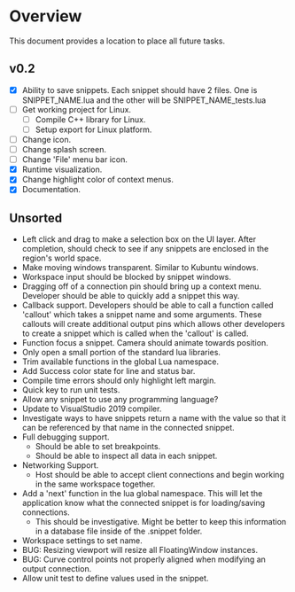 # Overview
This document provides a location to place all future tasks.

## v0.2
- [x] Ability to save snippets. Each snippet should have 2 files. One is SNIPPET_NAME.lua and the other will be SNIPPET_NAME_tests.lua
- [ ] Get working project for Linux.
	- [ ] Compile C++ library for Linux.
	- [ ] Setup export for Linux platform.
- [ ] Change icon.
- [ ] Change splash screen.
- [ ] Change 'File' menu bar icon.
- [x] Runtime visualization.
- [x] Change highlight color of context menus.
- [x] Documentation.

## Unsorted
* Left click and drag to make a selection box on the UI layer. After completion, should check to see if any snippets are enclosed in the region's world space.
* Make moving windows transparent. Similar to Kubuntu windows.
* Workspace input should be blocked by snippet windows.
* Dragging off of a connection pin should bring up a context menu. Developer should be able to quickly add a snippet this way.
* Callback support. Developers should be able to call a function called 'callout' which takes a snippet name and some arguments. These callouts will create additional output pins which allows other developers to create a snippet which is called when the 'callout' is called.
* Function focus a snippet. Camera should animate towards position.
* Only open a small portion of the standard lua libraries.
* Trim available functions in the global Lua namespace.
* Add Success color state for line and status bar.
* Compile time errors should only highlight left margin.
* Quick key to run unit tests.
* Allow any snippet to use any programming language?
* Update to VisualStudio 2019 compiler.
* Investigate ways to have snippets return a name with the value so that it can be referenced by that name in the connected snippet.
* Full debugging support.
	* Should be able to set breakpoints.
	* Should be able to inspect all data in each snippet.
* Networking Support.
	* Host should be able to accept client connections and begin working in the same workspace together.
* Add a 'next' function in the lua global namespace. This will let the application know what the connected snippet is for loading/saving connections.
	* This should be investigative. Might be better to keep this information in a database file inside of the .snippet folder.
* Workspace settings to set name.
* BUG: Resizing viewport will resize all FloatingWindow instances.
* BUG: Curve control points not properly aligned when modifying an output connection.
* Allow unit test to define values used in the snippet.
